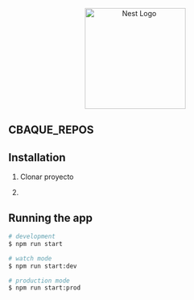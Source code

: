 <p align="center">
  <a href="http://nestjs.com/" target="blank"><img src="https://nestjs.com/img/logo-small.svg" width="200" alt="Nest Logo" /></a>
</p>


##  CBAQUE_REPOS

## Installation

1. Clonar proyecto
2. ```bash npm install

## Running the app

```bash
# development
$ npm run start

# watch mode
$ npm run start:dev

# production mode
$ npm run start:prod
